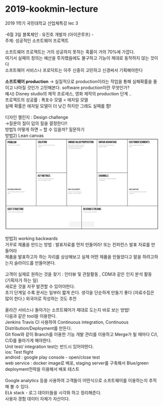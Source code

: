 # 2019-kookmin-lecture
2019 1학기 국민대학교 산업체특강 lec 3 </br>
</br>
-6월 3일 블록체인 : 유진호 개발자 (아이콘루프) -
</br>
주제: 성공적인 소프트웨어 프로젝트</br></br>
소프트웨어 프로젝트는 거의 성공하지 못하는 혹률이 거의 70%에 가깝다. </br>
여기서 실패의 정의는 예산을 투자했음에도 불구하고 기능이 제대로 동작하지 않는 것이다</br>
소프트웨어 서비스나 프로덕트는 아주 신중히 고민하고 신경써서 기획해야한다</br></br>
**소프트웨어 production** -> 실질적으로 production이라는 작업을 통해 실패확률을 줄이고 나아질 것인가 고민해본다. 
software production이란 무엇인가?</br>
예시) Disney studio의 제작 프로세스, 영화 제작의 production 단계 ..</br>
프로젝트의 성공률 : 폭포수 모델 < 애자일 모델 </br>
실패 확률은 애자일 모델이 더 낮긴 하지만 그래도 실패를 함! </br></br>
디자인 챌린지 : Design challenge</br>
->질문의 질이 답의 질을 결정한다!!</br>
방법1) 어떻게 하면 ~ 할 수 있을까? 질문하기</br>
방법2) Lean canvas </br>
<img src="./media_src/lean_canvas.png" width="600">

방법3) working backwards</br>
거꾸로 제품을 만드는 방법 : 발표자료를 먼저 만들어라! 또는 컨퍼런스 발표 자료를 만들어라 </br>
제품을 발표하고자 하는 자리를 상상해보고 실제 어떤 제품을 만들었다고 말을 하려고하는지 슬라이드를 만들어본다.</br>
</br>
고객이 실제로 원하는 것을 찾기 : 인터뷰 및 관찰활동 , CDM과 같은 인지 분석 활동 (기획자가 하는 일)  </br>
새로운 것을 자꾸 발견할 수 있어야한다.</br>
초기 단계일 수록 문서는 일부러 짧게 쓴다. 생각을 단순하게 만들기 좋다 (자료수집은 많이 한다.) 외국어로 작성하는 것도 추천</br>
</br>
올라간 서비스나 돌아가는 소프트웨어가 제대로 도는지 바로 보는 방법!</br>
다음과 같은 tool을 이용한다.</br> 
Jenkins Travis CI 사용하여 Continuous integration, Continuous Distribution/Deployment를 만든다.</br>
Git flow와 같이 Branch를 이용한 기능 개발 관리를 이용하고 Merge가 될 때마다 C/I, C/D를 돌아가게 해야한다. </br>
Unit test/ integration test는 반드시 있어야한다. </br>
ios: Test flight</br>
android : google play console - open/close test</br>
web service : docker image로 배포, staging server를 구축해서 Blue/green deployment전략을 이용해서 배포 테스트</br>
</br>
Google analytics 등을 사용하여 고객들이 어떤식으로 소프트웨어를 이용하는지 추적해 볼 수 있다.</br>
ELk stack - 로그 데이터들을 시각화 하고 정리해준다.</br>
사용자 경험 데이터 자체가 자산이다.
